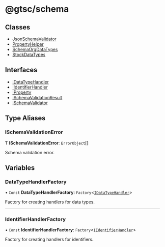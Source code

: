 # @gtsc/schema

## Classes

- [JsonSchemaValidator](classes/JsonSchemaValidator.md)
- [PropertyHelper](classes/PropertyHelper.md)
- [SchemaOrgDataTypes](classes/SchemaOrgDataTypes.md)
- [StockDataTypes](classes/StockDataTypes.md)

## Interfaces

- [IDataTypeHandler](interfaces/IDataTypeHandler.md)
- [IIdentifierHandler](interfaces/IIdentifierHandler.md)
- [IProperty](interfaces/IProperty.md)
- [ISchemaValidationResult](interfaces/ISchemaValidationResult.md)
- [ISchemaValidator](interfaces/ISchemaValidator.md)

## Type Aliases

### ISchemaValidationError

Ƭ **ISchemaValidationError**: `ErrorObject`[]

Schema validation error.

## Variables

### DataTypeHandlerFactory

• `Const` **DataTypeHandlerFactory**: `Factory`\<[`IDataTypeHandler`](interfaces/IDataTypeHandler.md)\>

Factory for creating handlers for data types.

---

### IdentifierHandlerFactory

• `Const` **IdentifierHandlerFactory**: `Factory`\<[`IIdentifierHandler`](interfaces/IIdentifierHandler.md)\>

Factory for creating handlers for identifiers.
